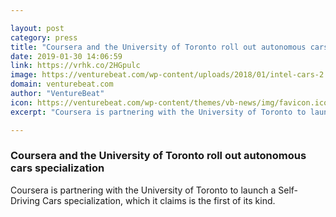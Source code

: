 ```yaml
---

layout: post
category: press
title: "Coursera and the University of Toronto roll out autonomous cars specialization"
date: 2019-01-30 14:06:59
link: https://vrhk.co/2HGpulc
image: https://venturebeat.com/wp-content/uploads/2018/01/intel-cars-2.jpg?w=1200&strip=all
domain: venturebeat.com
author: "VentureBeat"
icon: https://venturebeat.com/wp-content/themes/vb-news/img/favicon.ico
excerpt: "Coursera is partnering with the University of Toronto to launch a Self-Driving Cars specialization, which it claims is the first of its kind."

---
```


### Coursera and the University of Toronto roll out autonomous cars specialization

Coursera is partnering with the University of Toronto to launch a Self-Driving Cars specialization, which it claims is the first of its kind.